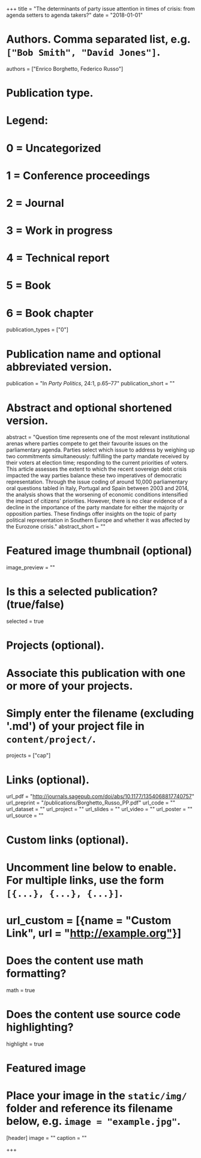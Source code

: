 +++
title = "The determinants of party issue attention in times of crisis: from agenda setters to agenda takers?"
date = "2018-01-01"

# Authors. Comma separated list, e.g. `["Bob Smith", "David Jones"]`.
authors = ["Enrico Borghetto, Federico Russo"]

# Publication type.
# Legend:
# 0 = Uncategorized
# 1 = Conference proceedings
# 2 = Journal
# 3 = Work in progress
# 4 = Technical report
# 5 = Book
# 6 = Book chapter
publication_types = ["0"]

# Publication name and optional abbreviated version.
publication = "In *Party Politics*, 24:1, p.65–77"
publication_short = ""

# Abstract and optional shortened version.
abstract = "Question time represents one of the most relevant institutional arenas where parties compete to get their favourite issues on the parliamentary agenda. Parties select which issue to address by weighing up two commitments simultaneously: fulfilling the party mandate received by their voters at election time; responding to the current priorities of voters. This article assesses the extent to which the recent sovereign debt crisis impacted the way parties balance these two imperatives of democratic representation. Through the issue coding of around 10,000 parliamentary oral questions tabled in Italy, Portugal and Spain between 2003 and 2014, the analysis shows that the worsening of economic conditions intensified the impact of citizens' priorities. However, there is no clear evidence of a decline in the importance of the party mandate for either the majority or opposition parties. These findings offer insights on the topic of party political representation in Southern Europe and whether it was affected by the Eurozone crisis."
abstract_short = ""

# Featured image thumbnail (optional)
image_preview = ""

# Is this a selected publication? (true/false)
selected = true

# Projects (optional).
#   Associate this publication with one or more of your projects.
#   Simply enter the filename (excluding '.md') of your project file in `content/project/`.
projects = ["cap"]

# Links (optional).
url_pdf = "http://journals.sagepub.com/doi/abs/10.1177/1354068817740757"
url_preprint = "/publications/Borghetto_Russo_PP.pdf"
url_code = ""
url_dataset = ""
url_project = ""
url_slides = ""
url_video = ""
url_poster = ""
url_source = ""

# Custom links (optional).
#   Uncomment line below to enable. For multiple links, use the form `[{...}, {...}, {...}]`.
# url_custom = [{name = "Custom Link", url = "http://example.org"}]

# Does the content use math formatting?
math = true

# Does the content use source code highlighting?
highlight = true

# Featured image
# Place your image in the `static/img/` folder and reference its filename below, e.g. `image = "example.jpg"`.
[header]
image = ""
caption = ""

+++